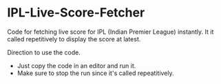 # IPL-Live-Score-Fetcher
Code for fetching live score for IPL (Indian Premier League) instantly. It it called repetitively to display the score at latest.

Direction to use the code.
* Just copy the code in an editor and run it.
* Make sure to stop the run since it's called repeatitively.
